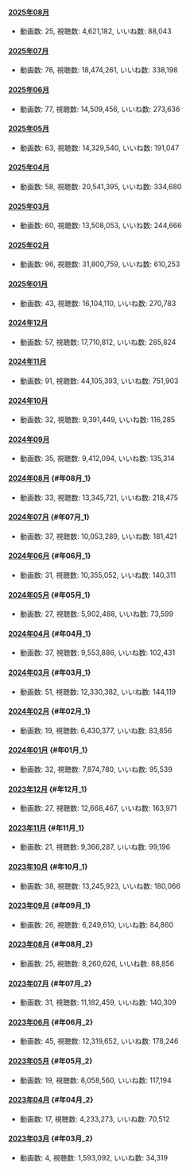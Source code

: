 #### [2025年08月](videos/202508 "wikilink")

-   動画数: 25, 視聴数: 4,621,182, いいね数: 88,043

#### [2025年07月](videos/202507 "wikilink")

-   動画数: 76, 視聴数: 18,474,261, いいね数: 338,198

#### [2025年06月](videos/202506 "wikilink")

-   動画数: 77, 視聴数: 14,509,456, いいね数: 273,636

#### [2025年05月](videos/202505 "wikilink")

-   動画数: 63, 視聴数: 14,329,540, いいね数: 191,047

#### [2025年04月](videos/202504 "wikilink")

-   動画数: 58, 視聴数: 20,541,395, いいね数: 334,680

#### [2025年03月](videos/202503 "wikilink")

-   動画数: 60, 視聴数: 13,508,053, いいね数: 244,666

#### [2025年02月](videos/202502 "wikilink")

-   動画数: 96, 視聴数: 31,800,759, いいね数: 610,253

#### [2025年01月](videos/202501 "wikilink")

-   動画数: 43, 視聴数: 16,104,110, いいね数: 270,783

#### [2024年12月](videos/202412 "wikilink")

-   動画数: 57, 視聴数: 17,710,812, いいね数: 285,824

#### [2024年11月](videos/202411 "wikilink")

-   動画数: 91, 視聴数: 44,105,393, いいね数: 751,903

#### [2024年10月](videos/202410 "wikilink")

-   動画数: 32, 視聴数: 9,391,449, いいね数: 116,285

#### [2024年09月](videos/202409 "wikilink")

-   動画数: 35, 視聴数: 9,412,094, いいね数: 135,314

#### [2024年08月](videos/202408 "wikilink") {#年08月_1}

-   動画数: 33, 視聴数: 13,345,721, いいね数: 218,475

#### [2024年07月](videos/202407 "wikilink") {#年07月_1}

-   動画数: 37, 視聴数: 10,053,289, いいね数: 181,421

#### [2024年06月](videos/202406 "wikilink") {#年06月_1}

-   動画数: 31, 視聴数: 10,355,052, いいね数: 140,311

#### [2024年05月](videos/202405 "wikilink") {#年05月_1}

-   動画数: 27, 視聴数: 5,902,488, いいね数: 73,599

#### [2024年04月](videos/202404 "wikilink") {#年04月_1}

-   動画数: 37, 視聴数: 9,553,886, いいね数: 102,431

#### [2024年03月](videos/202403 "wikilink") {#年03月_1}

-   動画数: 51, 視聴数: 12,330,382, いいね数: 144,119

#### [2024年02月](videos/202402 "wikilink") {#年02月_1}

-   動画数: 19, 視聴数: 6,430,377, いいね数: 83,856

#### [2024年01月](videos/202401 "wikilink") {#年01月_1}

-   動画数: 32, 視聴数: 7,874,780, いいね数: 95,539

#### [2023年12月](videos/202312 "wikilink") {#年12月_1}

-   動画数: 27, 視聴数: 12,668,467, いいね数: 163,971

#### [2023年11月](videos/202311 "wikilink") {#年11月_1}

-   動画数: 21, 視聴数: 9,366,287, いいね数: 99,196

#### [2023年10月](videos/202310 "wikilink") {#年10月_1}

-   動画数: 38, 視聴数: 13,245,923, いいね数: 180,066

#### [2023年09月](videos/202309 "wikilink") {#年09月_1}

-   動画数: 26, 視聴数: 6,249,610, いいね数: 84,860

#### [2023年08月](videos/202308 "wikilink") {#年08月_2}

-   動画数: 25, 視聴数: 8,260,626, いいね数: 88,856

#### [2023年07月](videos/202307 "wikilink") {#年07月_2}

-   動画数: 31, 視聴数: 11,182,459, いいね数: 140,309

#### [2023年06月](videos/202306 "wikilink") {#年06月_2}

-   動画数: 45, 視聴数: 12,319,652, いいね数: 178,246

#### [2023年05月](videos/202305 "wikilink") {#年05月_2}

-   動画数: 19, 視聴数: 8,058,560, いいね数: 117,194

#### [2023年04月](videos/202304 "wikilink") {#年04月_2}

-   動画数: 17, 視聴数: 4,233,273, いいね数: 70,512

#### [2023年03月](videos/202303 "wikilink") {#年03月_2}

-   動画数: 4, 視聴数: 1,593,092, いいね数: 34,319
